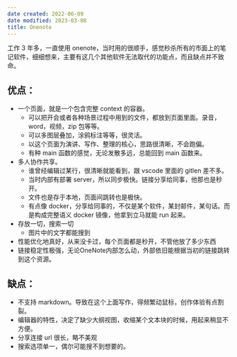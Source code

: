```yaml
---
date created: 2022-06-09
date modified: 2023-03-08
title: Onenote
---
```


工作 3 年多，一直使用 onenote，当时用的很顺手，感觉秒杀所有的市面上的笔记软件，细细想来，主要有这几个其他软件无法取代的功能点，而且缺点并不致命。

## 优点：

- 一个页面，就是一个包含完整 context 的容器。
	- 可以把开会或者各种场景过程中用到的文件，都放到页面里面。录音，word，视频，zip 包等等。
	- 可以多图层叠加，涂鸦标注等等，很灵活。
	- 以这个页面为演讲、写作、整理的核心，思路很清晰，不会跑偏。
	- 有种 main 函数的感觉，无论发散多远，总能回到 main 函数来。
- 多人协作共享。
	- 谁曾经编辑过某行，很清晰就能看到，跟 vscode 里面的 gitlen 差不多。
	- 当时内部有部署 server，所以同步极快。链接分享给同事，他那也是秒开。
	- 文件也是存于本地，页面间跳转也是极快。
	- 有点像 docker，分享给同事的，不仅是某个软件，某封邮件，某句话。而是构成完整语义 docker 镜像，他拿到立马就能 run 起来。
- 存放一切，搜索一切
	- 图片中的文字都能搜到
- 性能优化地真好，从来没卡过，每个页面都是秒开，不管他放了多少东西
- 链接稳定性极强，无论OneNote内部怎么动，外部依旧能根据当初的链接跳转到这个资源。

## 缺点：

- 不支持 markdown。导致在这个上面写作，得频繁动鼠标，创作体验有点割裂。
- 编辑器的特性，决定了缺少大纲视图，收缩某个文本块的时候，用起来稍显不方便。
- 分享连接 url 很长，略不美观
- 搜索选项单一，偶尔可能搜不到想要的。
